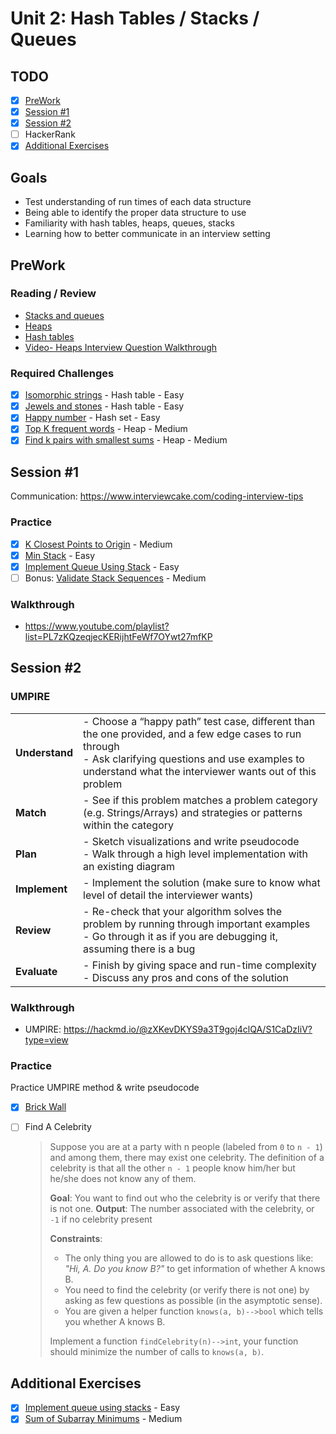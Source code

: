 # Unit 2: Hash Tables / Stacks / Queues

## TODO

- [x] [PreWork](#PreWork)
- [x] [Session #1](#Session-1)
- [x] [Session #2](#Session-2)
- [ ] HackerRank
- [x] [Additional Exercises](#Additional-Exercises)

## Goals
- Test understanding of run times of each data structure
- Being able to identify the proper data structure to use
- Familiarity with hash tables, heaps, queues, stacks
- Learning how to better communicate in an interview setting
  
## PreWork
### Reading / Review

- <a href="https://guides.codepath.org/compsci/Stacks-and-Queues">Stacks and queues</a>
- <a href="https://guides.codepath.org/compsci/Heaps">Heaps</a>
- <a href="https://guides.codepath.org/compsci/Hash-Tables">Hash tables</a>
- <a href="https://www.youtube.com/playlist?list=PL7zKQzeqjecKERijhtFeWf7OYwt27mfKP">Video- Heaps Interview Question Walkthrough</a>

### Required Challenges
- [x] <a href="https://leetcode.com/problems/isomorphic-strings/description/">Isomorphic strings</a> - Hash table - Easy
- [x] <a href="https://leetcode.com/problems/jewels-and-stones/description/">Jewels and stones</a> - Hash table - Easy
- [x] <a href="https://leetcode.com/problems/happy-number/description/">Happy number</a> - Hash set - Easy
- [x] <a href="https://leetcode.com/problems/top-k-frequent-words/description/">Top K frequent words</a> - Heap - Medium
- [x] <a href="https://leetcode.com/problems/find-k-pairs-with-smallest-sums/description/">Find k pairs with smallest sums</a> - Heap - Medium

## Session #1
Communication: https://www.interviewcake.com/coding-interview-tips

### Practice
- [x] [K Closest Points to Origin](https://leetcode.com/problems/k-closest-points-to-origin/) - Medium
- [x] [Min Stack](https://leetcode.com/problems/min-stack/) - Easy
- [x] [Implement Queue Using Stack](https://leetcode.com/problems/implement-queue-using-stacks/) - Easy
- [ ] Bonus: [Validate Stack Sequences](https://leetcode.com/problems/validate-stack-sequences/) - Medium
  
### Walkthrough
- https://www.youtube.com/playlist?list=PL7zKQzeqjecKERijhtFeWf7OYwt27mfKP
  
## Session #2
### UMPIRE
|||
|-|-|
| **Understand** | - Choose a “happy path” test case, different than the one provided, and a few edge cases to run through <br />- Ask clarifying questions and use examples to understand what the interviewer wants out of this problem |
| **Match** | - See if this problem matches a problem category (e.g. Strings/Arrays) and strategies or patterns within the category |
| **Plan** | - Sketch visualizations and write pseudocode <br />- Walk through a high level implementation with an existing diagram
| **Implement** | - Implement the solution (make sure to know what level of detail the interviewer wants) |
| **Review** | - Re-check that your algorithm solves the problem by running through important examples<br />- Go through it as if you are debugging it, assuming there is a bug
| **Evaluate** | - Finish by giving space and run-time complexity <br/>- Discuss any pros and cons of the solution
### Walkthrough
- UMPIRE: https://hackmd.io/@zXKevDKYS9a3T9goj4clQA/S1CaDzIiV?type=view
### Practice
Practice UMPIRE method & write pseudocode
- [x] [Brick Wall](https://leetcode.com/problems/brick-wall/)
- [ ] Find A Celebrity
  > Suppose you are at a party with n people (labeled from `0` to `n - 1`) and among them, there may exist one celebrity. The definition of a celebrity is that all the other `n - 1` people know him/her but he/she does not know any of them.    
  >
  > **Goal**: You want to find out who the celebrity is or verify that there is not one.
  > **Output**: The number associated with the celebrity, or `-1` if no celebrity present
  >
  >**Constraints**:
  >- The only thing you are allowed to do is to ask questions like: *"Hi, A. Do you know B?"* to get information of whether A knows B. 
  >- You need to find the celebrity (or verify there is not one) by asking as few questions as possible (in the asymptotic sense).  
  >- You are given a helper function `knows(a, b)-->bool` which tells you whether A knows B. 
  > 
  > Implement a function `findCelebrity(n)-->int`, your function should minimize the number of calls to `knows(a, b)`.
  

## Additional Exercises
- [x] [Implement queue using stacks](https://leetcode.com/problems/implement-queue-using-stacks/description/) - Easy
- [x] [Sum of Subarray Minimums](https://leetcode.com/problems/sum-of-subarray-minimums/) - Medium

